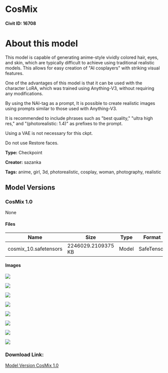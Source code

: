 # CosMix

#### Civit ID: 16708

<h1>About this model</h1><p>This model is capable of generating anime-style vividly colored hair, eyes, and skin, which are typically difficult to achieve using traditional realistic models. This allows for easy creation of "AI cosplayers" with striking visual features.</p><p>One of the advantages of this model is that it can be used with the character LoRA, which was trained using Anything-V3, without requiring any modifications.</p><p>By using the NAI-tag as a prompt, It is possible to create realistic images using prompts similar to those used with Anything-V3.</p><p>It is recommended to include phrases such as "best quality," "ultra high res," and "(photorealistic: 1.4)" as prefixes to the prompt.</p><p>Using a VAE is not necessary for this ckpt.</p><p>Do not use Restore faces.</p>

**Type:** Checkpoint

**Creator:** sazanka

**Tags:** anime, girl, 3d, photorealistic, cosplay, woman, photography, realistic

## Model Versions

### CosMix 1.0

None

#### Files

| Name | Size | Type | Format | Download Url | AutoV1 | AutoV2 | SHA256 | CRC32 | BLAKE3 |
| --- | --- | --- | --- | --- | --- | --- | --- | --- | --- |
| cosmix_10.safetensors | 2246029.2109375 KB | Model | SafeTensor | https://civitai.com/api/download/models/19727 | D54313DE | 69407300D9 | 69407300D97B1AE3888FA78E8B353DE74BCBE61345DC29B53F004A0682F58D79 | B821DED2 | B9B61017CCBE255F55A12EC29437167590A72C5E7429704752E22422286822BB |

#### Images

<p><img src="https://image.civitai.com/xG1nkqKTMzGDvpLrqFT7WA/75bee9ca-fa0b-4dd5-6d3b-4195dc0d6200/width=450/207610.jpeg" /></p>

<p><img src="https://image.civitai.com/xG1nkqKTMzGDvpLrqFT7WA/cb889288-e4ae-4f54-c4a5-785534926a00/width=450/207617.jpeg" /></p>

<p><img src="https://image.civitai.com/xG1nkqKTMzGDvpLrqFT7WA/88adf20b-e9c8-48a8-5b54-b4790ad01900/width=450/207616.jpeg" /></p>

<p><img src="https://image.civitai.com/xG1nkqKTMzGDvpLrqFT7WA/177f75cc-b118-4d50-c047-4ef851a29400/width=450/207615.jpeg" /></p>

<p><img src="https://image.civitai.com/xG1nkqKTMzGDvpLrqFT7WA/36d1fa39-0590-4d2f-0f55-8b45d8152700/width=450/207614.jpeg" /></p>

<p><img src="https://image.civitai.com/xG1nkqKTMzGDvpLrqFT7WA/f0d62e0a-79af-4499-51a8-f4cbd573b200/width=450/207613.jpeg" /></p>

<p><img src="https://image.civitai.com/xG1nkqKTMzGDvpLrqFT7WA/9e44386e-2c60-4cd4-0f15-89f8f416e300/width=450/216150.jpeg" /></p>

<p><img src="https://image.civitai.com/xG1nkqKTMzGDvpLrqFT7WA/a8562db2-4f96-4a1a-246d-b3e230bce500/width=450/207611.jpeg" /></p>

### Download Link:

[Model Version CosMix 1.0](https://civitai.com/api/download/models/19727)

